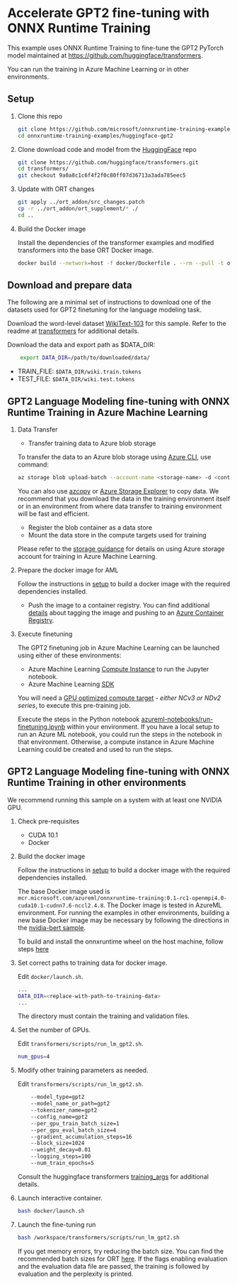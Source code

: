 # Accelerate GPT2 fine-tuning with ONNX Runtime Training 

This example uses ONNX Runtime Training to fine-tune the GPT2 PyTorch model maintained at https://github.com/huggingface/transformers.

You can run the training in Azure Machine Learning or in other environments.

## Setup

1. Clone this repo

    ```bash
    git clone https://github.com/microsoft/onnxruntime-training-examples.git
    cd onnxruntime-training-examples/huggingface-gpt2
    ```

2. Clone download code and model from the [HuggingFace](https://github.com/huggingface/transformers) repo

    ```bash
    git clone https://github.com/huggingface/transformers.git
    cd transformers/
    git checkout 9a0a8c1c6f4f2f0c80ff07d36713a3ada785eec5
    ```

3. Update with ORT changes

    ```bash
    git apply ../ort_addon/src_changes.patch
    cp -r ../ort_addon/ort_supplement/* ./
    cd ..
    ```

4. Build the Docker image
    
    Install the dependencies of the transformer examples and modified transformers into the base ORT Docker image.

    ```bash
    docker build --network=host -f docker/Dockerfile . --rm --pull -t onnxruntime-gpt
    ```

## Download and prepare data

The following are a minimal set of instructions to download one of the datasets used for GPT2 finetuning for the language modeling task.

Download the word-level dataset [WikiText-103](https://blog.einstein.ai/the-wikitext-long-term-dependency-language-modeling-dataset/) for this sample.
Refer to the readme at [transformers](https://github.com/huggingface/transformers/tree/master/examples/language-modeling#language-model-training) for additional details.

Download the data and export path as $DATA_DIR: 
```bash
    export DATA_DIR=/path/to/downloaded/data/
```

* TRAIN_FILE: `$DATA_DIR/wiki.train.tokens`
* TEST_FILE: `$DATA_DIR/wiki.test.tokens`

## GPT2 Language Modeling fine-tuning with ONNX Runtime Training in Azure Machine Learning

1. Data Transfer

    * Transfer training data to Azure blob storage

    To transfer the data to an Azure blob storage using [Azure CLI](https://docs.microsoft.com/en-us/cli/azure/install-azure-cli?view=azure-cli-latest), use command:
    ```bash
    az storage blob upload-batch --account-name <storage-name> -d <container-name> -s $DATA_DIR
    ```

    You can also use [azcopy](https://docs.microsoft.com/en-us/azure/storage/common/storage-use-azcopy-v10) or [Azure Storage Explorer](https://azure.microsoft.com/en-us/features/storage-explorer/) to copy data.
    We recommend that you download the data in the training environment itself or in an environment from where data transfer to training environment will be fast and efficient.

    * Register the blob container as a data store
    * Mount the data store in the compute targets used for training

    Please refer to the [storage guidance](https://docs.microsoft.com/en-us/azure/machine-learning/how-to-access-data#storage-guidance) for details on using Azure storage account for training in Azure Machine Learning. 

2. Prepare the docker image for AML

    Follow the instructions in [setup](#Setup) to build a docker image with the required dependencies installed.

    - Push the image to a container registry. You can find additional [details](https://docs.microsoft.com/en-us/azure/container-registry/container-registry-get-started-docker-cli) about tagging the image and pushing to an [Azure Container Registry](https://docs.microsoft.com/en-us/azure/container-registry/).
    
3. Execute finetuning

    The GPT2 finetuning job in Azure Machine Learning can be launched using either of these environments:

    * Azure Machine Learning [Compute Instance](https://docs.microsoft.com/en-us/azure/machine-learning/concept-compute-instance) to run the Jupyter notebook.
    * Azure Machine Learning [SDK](https://docs.microsoft.com/en-us/python/api/overview/azure/ml/?view=azure-ml-py)

    You will need a [GPU optimized compute target](https://docs.microsoft.com/en-us/azure/machine-learning/how-to-set-up-training-targets#amlcompute) - _either NCv3 or NDv2 series_, to execute this pre-training job.

    Execute the steps in the Python notebook [azureml-notebooks/run-finetuning.ipynb](azureml-notebooks/run-finetuning.ipynb) within your environment. If you have a local setup to run an Azure ML notebook, you could run the steps in the notebook in that environment. Otherwise, a compute instance in Azure Machine Learning could be created and used to run the steps.

## GPT2 Language Modeling fine-tuning with ONNX Runtime Training in other environments

We recommend running this sample on a system with at least one NVIDIA GPU.

1. Check pre-requisites

    * CUDA 10.1
    * Docker

2. Build the docker image

    Follow the instructions in [setup](#Setup) to build a docker image with the required dependencies installed.

    The base Docker image used is `mcr.microsoft.com/azureml/onnxruntime-training:0.1-rc1-openmpi4.0-cuda10.1-cudnn7.6-nccl2.4.8`. The Docker image is tested in AzureML environment. For running the examples in other environments, building a new base Docker image may be necessary by following the directions in the [nvidia-bert sample](../nvidia-bert/README.md).

    To build and install the onnxruntime wheel on the host machine, follow steps [here](https://github.com/microsoft/onnxruntime/blob/master/BUILD.md#Training)

3. Set correct paths to training data for docker image.

   Edit `docker/launch.sh`.

   ```bash
   ...
   DATA_DIR=<replace-with-path-to-training-data>
   ...
   ```

   The directory must contain the training and validation files.

4. Set the number of GPUs.

    Edit `transformers/scripts/run_lm_gpt2.sh`.

    ```bash
    num_gpus=4
    ```

5. Modify other training parameters as needed.

    Edit `transformers/scripts/run_lm_gpt2.sh`.

    ```bash
        --model_type=gpt2 
        --model_name_or_path=gpt2 
        --tokenizer_name=gpt2  
        --config_name=gpt2  
        --per_gpu_train_batch_size=1  
        --per_gpu_eval_batch_size=4  
        --gradient_accumulation_steps=16 
        --block_size=1024  
        --weight_decay=0.01
        --logging_steps=100 
        --num_train_epochs=5 
    ```

    Consult the huggingface transformers [training_args](https://github.com/huggingface/transformers/blob/master/src/transformers/training_args.py) for additional details.

6. Launch interactive container.

    ```bash
    bash docker/launch.sh
    ```

7. Launch the fine-tuning run

    ```bash
    bash /workspace/transformers/scripts/run_lm_gpt2.sh
    ```

    If you get memory errors, try reducing the batch size. You can find the recommended batch sizes for ORT [here](azureml-notebooks/run-finetuning.ipynb###Creat-Estimator).
    If the flags enabling evaluation and the evaluation data file are passed, the training is followed by evaluation and the perplexity is printed.